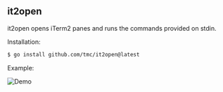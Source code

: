 it2open
-------

it2open opens iTerm2 panes and runs the commands provided on stdin.

Installation:

```sh
$ go install github.com/tmc/it2open@latest
```

Example:

![Demo](https://media.giphy.com/media/jHRc0nhCmDAHEstpMC/giphy.gif)

